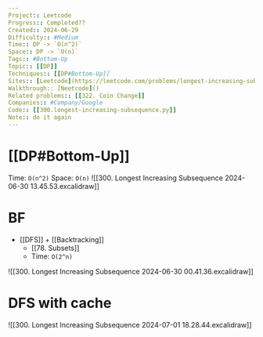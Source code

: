 ```yaml
---
Project:: Leetcode
Progress:: Completed??
Created:: 2024-06-29
Difficulty:: #Medium 
Time:: DP -> `O(n^2)`
Space:: DP -> `O(n)`
Tags:: #Bottom-Up 
Topic:: [[DP]]
Techniques:: [[DP#Bottom-Up]]
Sites:: [Leetcode](https://leetcode.com/problems/longest-increasing-subsequence/description/)
Walkthrough:: [Neetcode]()
Related problems:: [[322. Coin Change]]
Companies:: #Company/Google
Code:: [[300.longest-increasing-subsequence.py]]
Note:: do it again
---
```


# [[DP#Bottom-Up]]
Time: `O(n^2)`
Space: `O(n)`
![[300. Longest Increasing Subsequence 2024-06-30 13.45.53.excalidraw]]


# BF
- [[DFS]] + [[Backtracking]]
	- [[78. Subsets]]
	- Time: `O(2^n)`

![[300. Longest Increasing Subsequence 2024-06-30 00.41.36.excalidraw]]

# DFS with cache
![[300. Longest Increasing Subsequence 2024-07-01 18.28.44.excalidraw]]

